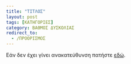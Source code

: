 ```yaml
---
title: "ΤΙΤΛΟΣ"
layout: post
tags: [ΚΑΤΗΓΟΡΙΕΣ]
category: ΒΑΘΜΟΣ ΔΥΣΚΟΛΙΑΣ
redirect_to:
  - /ΠΡΟΟΡΙΣΜΟΣ
---
```


Εάν δεν έχει γίνει ανακατεύθυνση πατήστε [εδώ](/ΠΡΟΟΡΙΣΜΟΣ).
